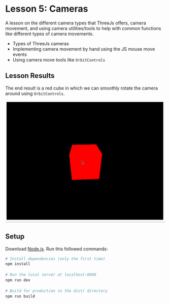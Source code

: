 # Lesson 5: Cameras
A lesson on the different camera types that ThreeJs offers, camera movement, and using camera utilities/tools to help with common functions like different types of camera movements.
- Types of ThreeJs cameras
- Implementing camera movement by hand using the JS mouse move events
- Using camera move tools like `OrbitControls`

## Lesson Results
The end result is a red cube in which we can smoothly rotate the camera around using `OrbitControls`.

![A red cube being rotated around using the mouse](/05-cameras/readme-assets/mouse-move-camera.gif)

## Setup
Download [Node.js](https://nodejs.org/en/download/).
Run this followed commands:

``` bash
# Install dependencies (only the first time)
npm install

# Run the local server at localhost:8080
npm run dev

# Build for production in the dist/ directory
npm run build
```
